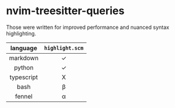 # nvim-treesitter-queries

Those were written for improved performance and nuanced syntax highlighting.

|  language  | `highlight.scm` |
| :--------: | :-------------: |
|  markdown  |        ✓        |
|   python   |        ✓        |
| typescript |        X        |
|    bash    |        β        |
|   fennel   |        α        |
